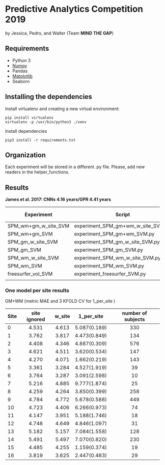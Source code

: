 # Predictive Analytics Competition 2019
by Jessica, Pedro, and Walter (Team **MIND THE GAP**)


## Requirements
- Python 3
- [Numpy](http://www.numpy.org/)
- Pandas
- [Matplotlib](https://matplotlib.org/)
- Seaborn

## Installing the dependencies
Install virtualenv and creating a new virtual environment:

    pip install virtualenv
    virtualenv -p /usr/bin/python3 ./venv

Install dependencies

    pip3 install -r requirements.txt
    
## Organization
Each experiment will be stored in a different .py file. Please, add new readers in the helper_functions.

## Results
**James et al. 2017: CNNs 4.16 years/GPR 4.41 years**

| Experiment | Script | MAE (years) |
|---|---|:---:|
| SPM_wm+gm_w_site_SVM | experiment_SPM_gm+wm_w_site_SVM.py | 4.530 |
| SPM_wm+gm_SVM | experiment_SPM_gm+wm_SVM.py | 4.571 |
| SPM_gm_w_site_SVM | experiment_SPM_gm_w_site_SVM.py |  5.003 |
| SPM_gm_SVM | experiment_SPM_gm_SVM.py | 5.004 |
| SPM_wm_w_site_SVM | experiment_SPM_wm_w_site_SVM.py  | 5.417 |
| SPM_wm_SVM | experiment_SPM_wm_SVM.py | 5.589 |
| freesurfer_vol_SVM | experiment_freesurfer_SVM.py | 7.187 |
|  |  |  |


### One model per site results 

GM+WM (metric MAE and 3 KFOLD CV for 1_per_site )

| Site | site ignored | w_site | 1_per_site | number of subjects |
|---|:---:|:---:|:---:|:---:|
| 0 | 4.531 | 4.613 | 5.087(0.189) | 330
| 1 | 3.762 | 3.817 | 4.473(0.849) | 134
| 2 | 4.408 | 4.346 | 4.887(0.309) | 576
| 3 | 4.621 | 4.511 | 3.620(0.534) | 147
| 4 | 4.270 | 4.071 | 1.662(0.219) | 143
| 5 | 3.361 | 3.284 | 4.527(1.919) | 39
| 6 | 3.764 | 3.287 | 3.091(2.598) | 10
| 7 | 5.216 | 4.885 | 9.777(1.874) | 25
| 8 | 4.259 | 4.264 | 3.850(0.399) | 258
| 9 | 4.784 | 4.772 | 5.678(0.588) | 449 
| 10 | 4.723 | 4.406 | 6.266(0.973) | 74
| 11 | 4.147 | 3.951 | 5.188(1.746) | 18
| 12 | 4.748 | 4.649 | 4.846(1.097) | 31
| 13 | 5.182 | 5.157 | 7.084(1.558) | 128 
| 14 | 5.491 | 5.497 | 7.070(0.820) | 230
| 15 | 4.485 | 4.255 | 1.159(0.374) | 19
| 16 | 3.819 | 3.625 | 2.447(0.483) | 29
